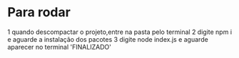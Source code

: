 # Para rodar

1 quando descompactar o projeto,entre na pasta pelo terminal
2 digite npm i e aguarde a instalação dos pacotes
3 digite node index.js e aguarde aparecer no terminal 'FINALIZADO'
